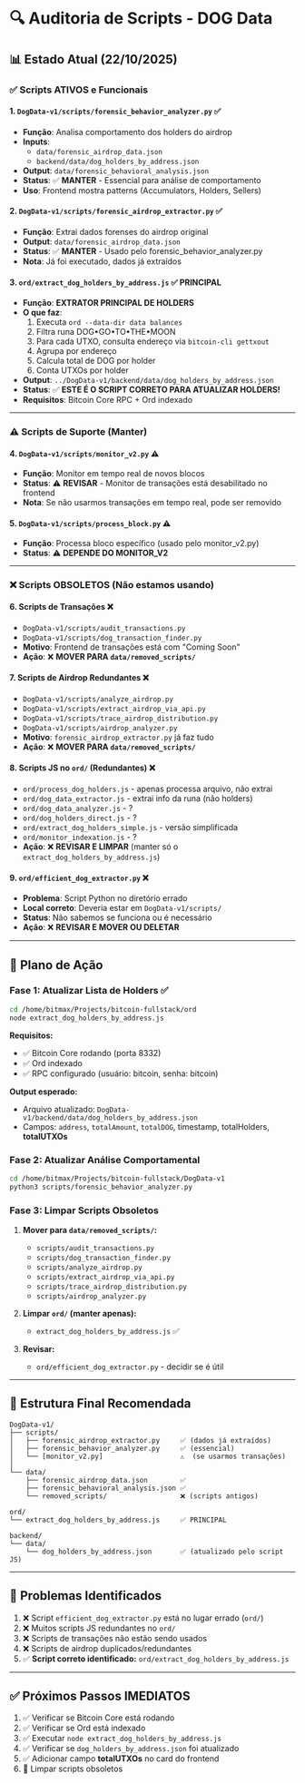 # 🔍 Auditoria de Scripts - DOG Data

## 📊 Estado Atual (22/10/2025)

### ✅ **Scripts ATIVOS e Funcionais**

#### 1. **`DogData-v1/scripts/forensic_behavior_analyzer.py`** ✅
- **Função**: Analisa comportamento dos holders do airdrop
- **Inputs**: 
  - `data/forensic_airdrop_data.json`
  - `backend/data/dog_holders_by_address.json`
- **Output**: `data/forensic_behavioral_analysis.json`
- **Status**: ✅ **MANTER** - Essencial para análise de comportamento
- **Uso**: Frontend mostra patterns (Accumulators, Holders, Sellers)

#### 2. **`DogData-v1/scripts/forensic_airdrop_extractor.py`** ✅
- **Função**: Extrai dados forenses do airdrop original
- **Output**: `data/forensic_airdrop_data.json`
- **Status**: ✅ **MANTER** - Usado pelo forensic_behavior_analyzer.py
- **Nota**: Já foi executado, dados já extraídos

#### 3. **`ord/extract_dog_holders_by_address.js`** ✅ **PRINCIPAL**
- **Função**: **EXTRATOR PRINCIPAL DE HOLDERS**
- **O que faz**:
  1. Executa `ord --data-dir data balances`
  2. Filtra runa DOG•GO•TO•THE•MOON
  3. Para cada UTXO, consulta endereço via `bitcoin-cli gettxout`
  4. Agrupa por endereço
  5. Calcula total de DOG por holder
  6. Conta UTXOs por holder
- **Output**: `../DogData-v1/backend/data/dog_holders_by_address.json`
- **Status**: ✅ **ESTE É O SCRIPT CORRETO PARA ATUALIZAR HOLDERS!**
- **Requisitos**: Bitcoin Core RPC + Ord indexado

---

### ⚠️ **Scripts de Suporte (Manter)**

#### 4. **`DogData-v1/scripts/monitor_v2.py`** ⚠️
- **Função**: Monitor em tempo real de novos blocos
- **Status**: ⚠️ **REVISAR** - Monitor de transações está desabilitado no frontend
- **Nota**: Se não usarmos transações em tempo real, pode ser removido

#### 5. **`DogData-v1/scripts/process_block.py`** ⚠️
- **Função**: Processa bloco específico (usado pelo monitor_v2.py)
- **Status**: ⚠️ **DEPENDE DO MONITOR_V2**

---

### ❌ **Scripts OBSOLETOS (Não estamos usando)**

#### 6. **Scripts de Transações** ❌
- `DogData-v1/scripts/audit_transactions.py`
- `DogData-v1/scripts/dog_transaction_finder.py`
- **Motivo**: Frontend de transações está com "Coming Soon"
- **Ação**: ❌ **MOVER PARA `data/removed_scripts/`**

#### 7. **Scripts de Airdrop Redundantes** ❌
- `DogData-v1/scripts/analyze_airdrop.py`
- `DogData-v1/scripts/extract_airdrop_via_api.py`
- `DogData-v1/scripts/trace_airdrop_distribution.py`
- `DogData-v1/scripts/airdrop_analyzer.py`
- **Motivo**: `forensic_airdrop_extractor.py` já faz tudo
- **Ação**: ❌ **MOVER PARA `data/removed_scripts/`**

#### 8. **Scripts JS no `ord/` (Redundantes)** ❌
- `ord/process_dog_holders.js` - apenas processa arquivo, não extrai
- `ord/dog_data_extractor.js` - extrai info da runa (não holders)
- `ord/dog_data_analyzer.js` - ?
- `ord/dog_holders_direct.js` - ?
- `ord/extract_dog_holders_simple.js` - versão simplificada
- `ord/monitor_indexation.js` - ?
- **Ação**: ❌ **REVISAR E LIMPAR** (manter só o `extract_dog_holders_by_address.js`)

#### 9. **`ord/efficient_dog_extractor.py`** ❌
- **Problema**: Script Python no diretório errado
- **Local correto**: Deveria estar em `DogData-v1/scripts/`
- **Status**: Não sabemos se funciona ou é necessário
- **Ação**: ❌ **REVISAR E MOVER OU DELETAR**

---

## 🎯 **Plano de Ação**

### Fase 1: Atualizar Lista de Holders ✅
```bash
cd /home/bitmax/Projects/bitcoin-fullstack/ord
node extract_dog_holders_by_address.js
```

**Requisitos:**
- ✅ Bitcoin Core rodando (porta 8332)
- ✅ Ord indexado
- ✅ RPC configurado (usuário: bitcoin, senha: bitcoin)

**Output esperado:**
- Arquivo atualizado: `DogData-v1/backend/data/dog_holders_by_address.json`
- Campos: `address`, `totalAmount`, `totalDOG`, timestamp, totalHolders, **totalUTXOs**

### Fase 2: Atualizar Análise Comportamental
```bash
cd /home/bitmax/Projects/bitcoin-fullstack/DogData-v1
python3 scripts/forensic_behavior_analyzer.py
```

### Fase 3: Limpar Scripts Obsoletos

1. **Mover para `data/removed_scripts/`:**
   - `scripts/audit_transactions.py`
   - `scripts/dog_transaction_finder.py`
   - `scripts/analyze_airdrop.py`
   - `scripts/extract_airdrop_via_api.py`
   - `scripts/trace_airdrop_distribution.py`
   - `scripts/airdrop_analyzer.py`

2. **Limpar `ord/` (manter apenas):**
   - `extract_dog_holders_by_address.js` ✅

3. **Revisar:**
   - `ord/efficient_dog_extractor.py` - decidir se é útil

---

## 📝 **Estrutura Final Recomendada**

```
DogData-v1/
├── scripts/
│   ├── forensic_airdrop_extractor.py     ✅ (dados já extraídos)
│   ├── forensic_behavior_analyzer.py     ✅ (essencial)
│   └── [monitor_v2.py]                   ⚠️  (se usarmos transações)
│
└── data/
    ├── forensic_airdrop_data.json        ✅
    ├── forensic_behavioral_analysis.json ✅
    └── removed_scripts/                  ❌ (scripts antigos)

ord/
└── extract_dog_holders_by_address.js     ✅ PRINCIPAL

backend/
└── data/
    └── dog_holders_by_address.json       ✅ (atualizado pelo script JS)
```

---

## 🚨 **Problemas Identificados**

1. ❌ Script `efficient_dog_extractor.py` está no lugar errado (`ord/`)
2. ❌ Muitos scripts JS redundantes no `ord/`
3. ❌ Scripts de transações não estão sendo usados
4. ❌ Scripts de airdrop duplicados/redundantes
5. ✅ **Script correto identificado:** `ord/extract_dog_holders_by_address.js`

---

## ✅ **Próximos Passos IMEDIATOS**

1. ✅ Verificar se Bitcoin Core está rodando
2. ✅ Verificar se Ord está indexado
3. ✅ Executar `node extract_dog_holders_by_address.js`
4. ✅ Verificar se `dog_holders_by_address.json` foi atualizado
5. ✅ Adicionar campo **totalUTXOs** no card do frontend
6. 🧹 Limpar scripts obsoletos


